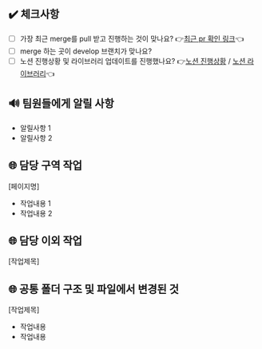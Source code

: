 ## ✔️ 체크사항

- [ ] 가장 최근 merge를 pull 받고 진행하는 것이 맞나요? 👉[최근 pr 확인 링크](https://github.com/react-toyproject-team5/react-youtube-clone/pulls?q=is%3Apr+is%3Aclosed)👈
- [ ] merge 하는 곳이 develop 브랜치가 맞나요?
- [ ] 노션 진행상황 및 라이브러리 업데이트를 진행했나요? 👉[노션 진행상황](https://www.notion.so/1cfe09da512544fa8a3456d82ae3ead9?v=d4e172e861894c86a7f96c971bf6e5f1) / [노션 라이브러리](https://www.notion.so/e8afec87227a4e5283b0a6397ed62f6c)👈

## 🔊 팀원들에게 알릴 사항

- 알릴사항 1
- 알릴사항 2

## 🌐 담당 구역 작업

[페이지명]

- 작업내용 1
- 작업내용 2

## 🌐 담당 이외 작업

[작업제목]

## 🌐 공통 폴더 구조 및 파일에서 변경된 것

[작업제목]

- 작업내용
- 작업내용
